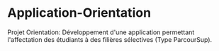 # Application-Orientation
Projet Orientation: Développement d'une application permettant l'affectation des étudiants à des filières sélectives (Type ParcourSup).
